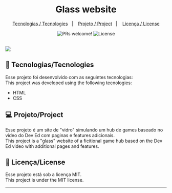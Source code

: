 <h1 align="center">
  Glass website
</h1>

<p align="center">
  <a href="#-tecnologias">Tecnologias / Tecnologies</a>&nbsp;&nbsp;&nbsp;|&nbsp;&nbsp;&nbsp;
  <a href="#-projeto">Projeto / Project</a>&nbsp;&nbsp;&nbsp;|&nbsp;&nbsp;&nbsp;
  <a href="#memo-licença">Licença / License</a>
</p>

<p align="center">
 <img src="https://img.shields.io/static/v1?label=PRs&message=welcome&color=49AA26&labelColor=000000" alt="PRs welcome!" />

  <img alt="License" src="https://img.shields.io/static/v1?label=license&message=MIT&color=49AA26&labelColor=000000">
</p>

<br>

<img src="work.gif" />

## 🚀 Tecnologias/Tecnologies

Esse projeto foi desenvolvido com as seguintes tecnologias: </br>
This project was developed using the following tecnologies:

- HTML
- CSS

## 💻 Projeto/Project

Esse projeto é um site de "vidro" simulando um hub de games baseado no video do Dev Ed com paginas e features adicionais. </br>
This project is a "glass" website of a ficitional game hub based on the Dev Ed video with additional pages and features.

## :memo: Licença/License

Esse projeto está sob a licença MIT. </br>
This project is under the MIT license.

---
